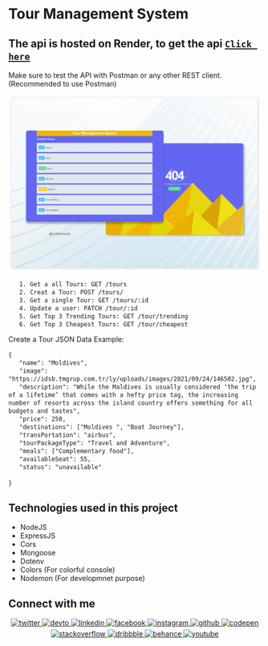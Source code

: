 # Tour Management System

## The api is hosted on Render, to get the api  [**`Click here`**](https://tourmanagement-system.onrender.com/)

Make sure to test the API with Postman or any other REST client. (Recommended to use Postman)


<img src='./public/tourmanage.png' alt='Screen shot'>


```
   1. Get a all Tours: GET /tours
   2. Creat a Tour: POST /tours/
   3. Get a single Tour: GET /tours/:id
   4. Update a user: PATCH /tour/:id
   5. Get Top 3 Trending Tours: GET /tour/trending
   6. Get Top 3 Cheapest Tours: GET /tour/cheapest
```

Create a Tour JSON Data Example:

```
{
   "name": "Moldives",
   "image": "https://idsb.tmgrup.com.tr/ly/uploads/images/2021/09/24/146502.jpg",
   "description": "While the Maldives is usually considered ‘the trip of a lifetime’ that comes with a hefty price tag, the increasing number of resorts across the island country offers something for all budgets and tastes",
   "price": 250,
   "destinations": ["Moldives ", "Boat Journey"],
   "transPortation": "airbus",
   "tourPackageType": "Travel and Adventure",
   "meals": ["Complementary food"],
   "availableSeat": 55,
   "status": "unavailable"

}
```


## Technologies used in this project

- NodeJS
- ExpressJS
- Cors
- Mongoose
- Dotenv
- Colors (For colorful console)
- Nodemon (For developmnet purpose)


## Connect with me

<div align="center">
<a href="https://twitter.com/codernoyon" target="_blank">
<img src=https://img.shields.io/badge/twitter-%2300acee.svg?&style=for-the-badge&logo=twitter&logoColor=white alt=twitter style="margin-bottom: 5px;" />
</a>
<a href="https://dev.to/codernoyon" target="_blank">
<img src=https://img.shields.io/badge/dev.to-%2308090A.svg?&style=for-the-badge&logo=dev.to&logoColor=white alt=devto style="margin-bottom: 5px;" />
</a>
<a href="https://linkedin.com/in/codernoyon" target="_blank">
<img src=https://img.shields.io/badge/linkedin-%231E77B5.svg?&style=for-the-badge&logo=linkedin&logoColor=white alt=linkedin style="margin-bottom: 5px;" />
</a>
<a href="https://www.facebook.com/codernoyon" target="_blank">
<img src=https://img.shields.io/badge/facebook-%232E87FB.svg?&style=for-the-badge&logo=facebook&logoColor=white alt=facebook style="margin-bottom: 5px;" />
</a>
<a href="https://instagram.com/codernoyon" target="_blank">
<img src=https://img.shields.io/badge/instagram-%23000000.svg?&style=for-the-badge&logo=instagram&logoColor=white alt=instagram style="margin-bottom: 5px;" />
</a>
<a href="https://github.com/codernoyon" target="_blank">
<img src=https://img.shields.io/badge/github-%2324292e.svg?&style=for-the-badge&logo=github&logoColor=white alt=github style="margin-bottom: 5px;" />
</a>
<a href="https://codepen.com/codernoyon" target="_blank">
<img src=https://img.shields.io/badge/codepen-%23131417.svg?&style=for-the-badge&logo=codepen&logoColor=white alt=codepen style="margin-bottom: 5px;" />
</a>
<a href="https://stackoverflow.com/users/17615131/codernoyon" target="_blank">
<img src=https://img.shields.io/badge/stackoverflow-%23F28032.svg?&style=for-the-badge&logo=stackoverflow&logoColor=white alt=stackoverflow style="margin-bottom: 5px;" />
</a>
<a href="https://dribbble.com/codernoyon" target="_blank">
<img src=https://img.shields.io/badge/dribbble-%23E45285.svg?&style=for-the-badge&logo=dribbble&logoColor=white alt=dribbble style="margin-bottom: 5px;" />
</a>
<a href="https://www.behance.net/codernoyon" target="_blank">
<img src=https://img.shields.io/badge/behance-%23191919.svg?&style=for-the-badge&logo=behance&logoColor=white alt=behance style="margin-bottom: 5px;" />
</a>
<a href="https://www.youtube.com/c/codernoyon" target="_blank">
<img src=https://img.shields.io/badge/youtube-%23EE4831.svg?&style=for-the-badge&logo=youtube&logoColor=white alt=youtube style="margin-bottom: 5px;" />
</a>  
</div>
